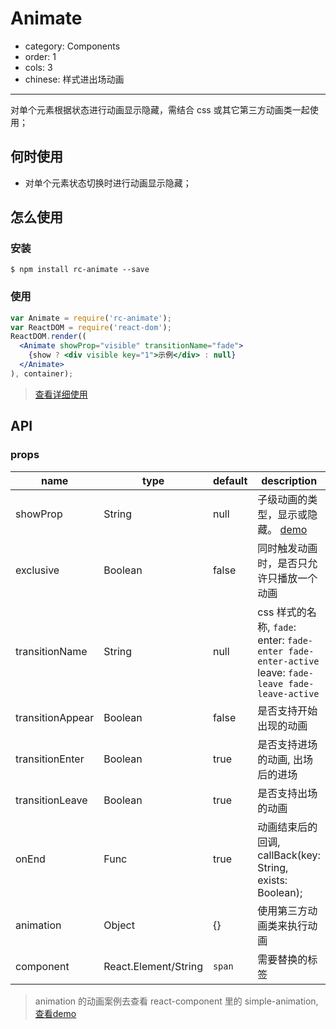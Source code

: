 # Animate

- category: Components
- order: 1
- cols: 3
- chinese: 样式进出场动画

---

对单个元素根据状态进行动画显示隐藏，需结合 css 或其它第三方动画类一起使用；

## 何时使用

- 对单个元素状态切换时进行动画显示隐藏；

## 怎么使用

### 安装

```
$ npm install rc-animate --save
```

### 使用

```jsx
var Animate = require('rc-animate');
var ReactDOM = require('react-dom');
ReactDOM.render((
  <Animate showProp="visible" transitionName="fade">
    {show ? <div visible key="1">示例</div> : null}
  </Animate>
), container);
```
> [查看详细使用](https://github.com/react-component/animate/blob/master/docs/zh-cn/intro.md)

## API

### props 

|   name    |   type   |   default  |   description     |
|-----------|----------|------------|-------------------|
| showProp  | String   |  null      | 子级动画的类型，显示或隐藏。 [demo](http://react-component.github.io/animate/examples/hide-todo.html) |
| exclusive | Boolean  |  false     | 同时触发动画时，是否只允许只播放一个动画 |
| transitionName | String  |  null  | css 样式的名称, `fade`: enter: `fade-enter fade-enter-active` leave: `fade-leave fade-leave-active` | 
| transitionAppear | Boolean | false | 是否支持开始出现的动画 |
| transitionEnter  | Boolean | true  | 是否支持进场的动画, 出场后的进场 |
| transitionLeave  | Boolean | true  | 是否支持出场的动画   |
| onEnd     | Func     |  true    | 动画结束后的回调, callBack(key: String, exists: Boolean); |
| animation | Object   | {}         |  使用第三方动画类来执行动画 |
| component | React.Element/String   | `span` | 需要替换的标签  |

> animation 的动画案例去查看 react-component 里的 simple-animation, [查看demo](http://react-component.github.io/animate/)
